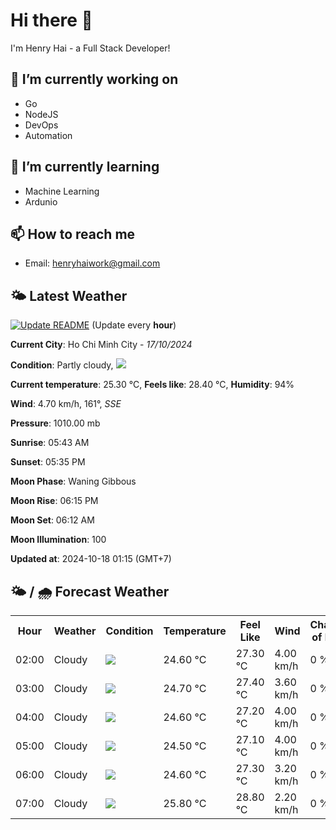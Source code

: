 # Hi there 👋

I'm Henry Hai - a Full Stack Developer!

## 🔭 I’m currently working on

- Go
- NodeJS
- DevOps
- Automation

## 🌱 I’m currently learning

- Machine Learning
- Ardunio

## 📫 How to reach me

- Email: <henryhaiwork@gmail.com>

## 🌤️ Latest Weather
[![Update README](https://github.com/henry0hai/henry0hai/actions/workflows/udpateReadme.yml/badge.svg)](https://github.com/henry0hai/henry0hai/actions/workflows/udpateReadme.yml)
(Update every **hour**)
<!-- CURRENT_WEATHER:START -->
**Current City**: Ho Chi Minh City - *17/10/2024*

**Condition**: Partly cloudy, <img src="https://cdn.weatherapi.com/weather/64x64/night/116.png"/>

**Current temperature**: 25.30 °C, **Feels like**: 28.40 °C, **Humidity**: 94%

**Wind**: 4.70 km/h, 161°, *SSE*

**Pressure**: 1010.00 mb

**Sunrise**: 05:43 AM

**Sunset**: 05:35 PM

**Moon Phase**: Waning Gibbous

**Moon Rise**: 06:15 PM

**Moon Set**: 06:12 AM

**Moon Illumination**: 100

**Updated at**: 2024-10-18 01:15 (GMT+7)<!-- CURRENT_WEATHER:END -->

## 🌤️ / 🌧️ Forecast Weather
<!-- FORECAST_WEATHER:START -->
<table>
		<tr>
			<th>Hour</th>
			<th>Weather</th>
			<th>Condition</th>
			<th>Temperature</th>
			<th>Feel Like</th>
			<th>Wind</th>
			<th>Chance of Rain</th>
		</tr>
				<tr>
					<td>02:00</td>
					<td>Cloudy </td>
					<td><img src='https://cdn.weatherapi.com/weather/64x64/night/119.png'/></td>
					<td>24.60 °C</td>
					<td>27.30 °C</td>
					<td>4.00 km/h</td>
					<td>0 %</td>
				</tr>
				<tr>
					<td>03:00</td>
					<td>Cloudy </td>
					<td><img src='https://cdn.weatherapi.com/weather/64x64/night/119.png'/></td>
					<td>24.70 °C</td>
					<td>27.40 °C</td>
					<td>3.60 km/h</td>
					<td>0 %</td>
				</tr>
				<tr>
					<td>04:00</td>
					<td>Cloudy </td>
					<td><img src='https://cdn.weatherapi.com/weather/64x64/night/119.png'/></td>
					<td>24.60 °C</td>
					<td>27.20 °C</td>
					<td>4.00 km/h</td>
					<td>0 %</td>
				</tr>
				<tr>
					<td>05:00</td>
					<td>Cloudy </td>
					<td><img src='https://cdn.weatherapi.com/weather/64x64/night/119.png'/></td>
					<td>24.50 °C</td>
					<td>27.10 °C</td>
					<td>4.00 km/h</td>
					<td>0 %</td>
				</tr>
				<tr>
					<td>06:00</td>
					<td>Cloudy </td>
					<td><img src='https://cdn.weatherapi.com/weather/64x64/day/119.png'/></td>
					<td>24.60 °C</td>
					<td>27.30 °C</td>
					<td>3.20 km/h</td>
					<td>0 %</td>
				</tr>
				<tr>
					<td>07:00</td>
					<td>Cloudy </td>
					<td><img src='https://cdn.weatherapi.com/weather/64x64/day/119.png'/></td>
					<td>25.80 °C</td>
					<td>28.80 °C</td>
					<td>2.20 km/h</td>
					<td>0 %</td>
				</tr>
</table>
<!-- FORECAST_WEATHER:END -->
